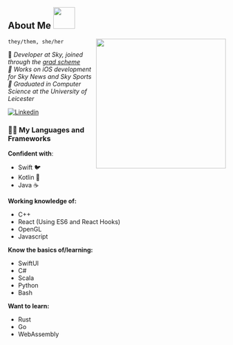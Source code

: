 <h2> About Me <img src="https://media0.giphy.com/media/QZy66oggJPGPJiAijf/giphy.gif" width="50"></h2>
<img align='right' src="https://cdn141.picsart.com/300081205147211.png" width="300">

`they/them, she/her`

<p>🌸 <em>Developer at Sky, joined through the <a href="https://careers.sky.com/earlycareers/graduateprogrammes/">grad scheme</a></br>🌸 Works on iOS development for Sky News and Sky Sports</br>🌸 Graduated in Computer Science at the University of Leicester
</em></p>

[![Linkedin](https://img.shields.io/badge/-LinkedIn-blue?style=flat-square&logo=Linkedin&logoColor=white&link=https://www.linkedin.com/in/anna-hayhurst-98aa58140/)](https://www.linkedin.com/in/anna-hayhurst-98aa58140/)


### ✍🏻 My Languages and Frameworks

**Confident with**:
* Swift 🐦
* Kotlin 🤖
* Java ☕

**Working knowledge of:**
* C++
* React (Using ES6 and React Hooks)
* OpenGL
* Javascript

**Know the basics of/learning:**
* SwiftUI
* C#
* Scala
* Python
* Bash

**Want to learn:**
* Rust
* Go
* WebAssembly
